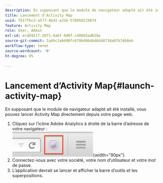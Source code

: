 ```yaml
---
description: En supposant que le module de navigateur adapté ait été installé, vous pouvez lancer Activity Map directement depuis votre page web.
title: Lancement d’Activity Map
uuid: f617fbc3-a577-4bd2-a316-578959219874
feature: Activity Map
role: User, Admin
exl-id: ecd6921f-2071-4abf-9d0f-c408b5adb5be
source-git-commit: 1a49c2a6d90fc670bd0646d6d40738a87b74b8eb
workflow-type: tm+mt
source-wordcount: '0'
ht-degree: 0%

---
```



# Lancement d’Activity Map{#launch-activity-map}

En supposant que le module de navigateur adapté ait été installé, vous pouvez lancer Activity Map directement depuis votre page web.

1. Cliquez sur l’icône Adobe Analytics à droite de la barre d’adresse de votre navigateur :\
   ![](assets/an_icon.png){width=&quot;90px&quot;}
1. Connectez-vous avec votre société, votre nom d’utilisateur et votre mot de passe.
1. L’application devrait se lancer et afficher la barre d’outils et les superpositions.
